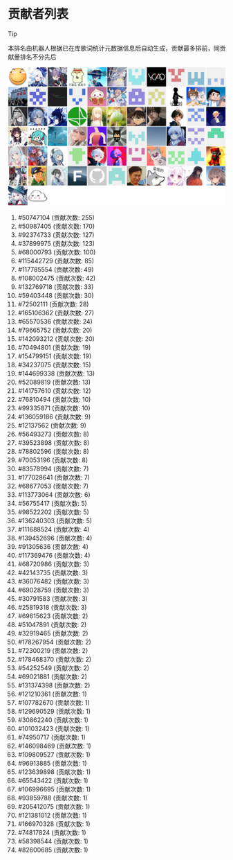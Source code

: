 # 贡献者列表

> [!TIP]
> 本排名由机器人根据已在库歌词统计元数据信息后自动生成，贡献最多排前，同贡献量排名不分先后

![贡献者头像画廊](./CONTRIBUTORS.svg)

1. #50747104 (贡献次数: 255)
2. #50987405 (贡献次数: 170)
3. #92374733 (贡献次数: 127)
4. #37899975 (贡献次数: 123)
5. #68000793 (贡献次数: 100)
6. #115442729 (贡献次数: 85)
7. #117785554 (贡献次数: 49)
8. #108002475 (贡献次数: 42)
9. #132769718 (贡献次数: 33)
10. #59403448 (贡献次数: 30)
11. #72502111 (贡献次数: 28)
12. #165106362 (贡献次数: 27)
13. #65570536 (贡献次数: 24)
14. #79665752 (贡献次数: 20)
15. #142093212 (贡献次数: 20)
16. #70494801 (贡献次数: 19)
17. #154799151 (贡献次数: 19)
18. #34237075 (贡献次数: 15)
19. #144699338 (贡献次数: 13)
20. #52089819 (贡献次数: 13)
21. #141757610 (贡献次数: 12)
22. #76810494 (贡献次数: 10)
23. #99335871 (贡献次数: 10)
24. #136059186 (贡献次数: 9)
25. #12137562 (贡献次数: 9)
26. #56493273 (贡献次数: 8)
27. #39523898 (贡献次数: 8)
28. #78802596 (贡献次数: 8)
29. #70053196 (贡献次数: 8)
30. #83578994 (贡献次数: 7)
31. #177028641 (贡献次数: 7)
32. #68677053 (贡献次数: 7)
33. #113773064 (贡献次数: 6)
34. #56755417 (贡献次数: 5)
35. #98522202 (贡献次数: 5)
36. #136240303 (贡献次数: 5)
37. #111688524 (贡献次数: 4)
38. #139452696 (贡献次数: 4)
39. #91305636 (贡献次数: 4)
40. #117369476 (贡献次数: 4)
41. #68720986 (贡献次数: 3)
42. #42143735 (贡献次数: 3)
43. #36076482 (贡献次数: 3)
44. #69028759 (贡献次数: 3)
45. #30791583 (贡献次数: 3)
46. #25819318 (贡献次数: 3)
47. #69615623 (贡献次数: 2)
48. #51047891 (贡献次数: 2)
49. #32919465 (贡献次数: 2)
50. #178267954 (贡献次数: 2)
51. #72300219 (贡献次数: 2)
52. #178468370 (贡献次数: 2)
53. #54252549 (贡献次数: 2)
54. #69021881 (贡献次数: 2)
55. #131374398 (贡献次数: 2)
56. #121210361 (贡献次数: 1)
57. #107782670 (贡献次数: 1)
58. #129690529 (贡献次数: 1)
59. #30862240 (贡献次数: 1)
60. #101032423 (贡献次数: 1)
61. #74950717 (贡献次数: 1)
62. #146098469 (贡献次数: 1)
63. #109809527 (贡献次数: 1)
64. #96913885 (贡献次数: 1)
65. #123639898 (贡献次数: 1)
66. #65543422 (贡献次数: 1)
67. #106996695 (贡献次数: 1)
68. #93859788 (贡献次数: 1)
69. #205412075 (贡献次数: 1)
70. #121381012 (贡献次数: 1)
71. #166970328 (贡献次数: 1)
72. #74817824 (贡献次数: 1)
73. #58398544 (贡献次数: 1)
74. #82600685 (贡献次数: 1)
